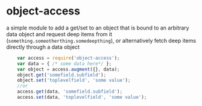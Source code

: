 object-access
=============

a simple module to add a get/set to an object that is bound to an arbitrary data object and request deep items from it (`something.someotherthing.somedeepthing`), or alternatively fetch deep items directly through a data object

```js
    var access = require('object-access');
    var data = { /* some data here*/ };
    var object = access.augment({}, data);
    object.get('somefield.subfield');
    object.set('toplevelfield', 'some value');
    //or
    access.get(data, 'somefield.subfield');
    access.set(data, 'toplevelfield', 'some value');

```
